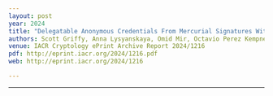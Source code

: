 ```yaml
---
layout: post
year: 2024
title: "Delegatable Anonymous Credentials From Mercurial Signatures With Stronger Privacy"
authors: Scott Griffy, Anna Lysyanskaya, Omid Mir, Octavio Perez Kempner, Daniel Slamanig
venue: IACR Cryptology ePrint Archive Report 2024/1216
pdf: http://eprint.iacr.org/2024/1216.pdf
web: http://eprint.iacr.org/2024/1216

---
```



---


